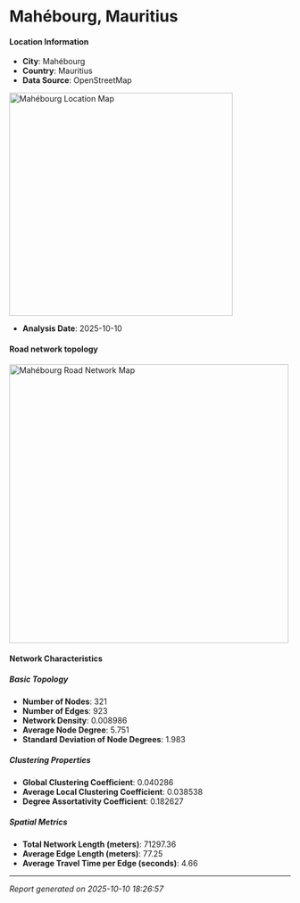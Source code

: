 # Mahébourg, Mauritius

#### Location Information

- **City**: Mahébourg
- **Country**: Mauritius
- **Data Source**: OpenStreetMap
<img src="Mahébourg_location.png" alt="Mahébourg Location Map" width="400" />

- **Analysis Date**: 2025-10-10

#### Road network topology

<img src="Mahébourg_network_map.png" alt="Mahébourg Road Network Map" width="500"/>

#### Network Characteristics

##### Basic Topology

- **Number of Nodes**: 321
- **Number of Edges**: 923
- **Network Density**: 0.008986
- **Average Node Degree**: 5.751
- **Standard Deviation of Node Degrees**: 1.983

##### Clustering Properties

- **Global Clustering Coefficient**: 0.040286
- **Average Local Clustering Coefficient**: 0.038538
- **Degree Assortativity Coefficient**: 0.182627

##### Spatial Metrics

- **Total Network Length (meters)**: 71297.36
- **Average Edge Length (meters)**: 77.25
- **Average Travel Time per Edge (seconds)**: 4.66

---
*Report generated on 2025-10-10 18:26:57*
